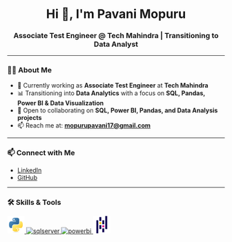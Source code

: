 <h1 align="center">Hi 👋, I'm Pavani Mopuru</h1>
<h3 align="center">Associate Test Engineer @ Tech Mahindra | Transitioning to Data Analyst</h3>

---

### 👩‍💻 About Me  
- 💼 Currently working as **Associate Test Engineer** at **Tech Mahindra**  
- 📊 Transitioning into **Data Analytics** with a focus on **SQL, Pandas, Power BI & Data Visualization**  
- 👯 Open to collaborating on **SQL, Power BI, Pandas, and Data Analysis projects**  
- 📫 Reach me at: **mopurupavani17@gmail.com**  

---

### 📫 Connect with Me  
- [LinkedIn](https://www.linkedin.com/in/pavani-mopuru-21019a231/)  
- [GitHub](https://github.com/pavanimopuru)  

---

### 🛠️ Skills & Tools  
<p align="left">
  <a href="https://www.python.org" target="_blank"> 
    <img src="https://raw.githubusercontent.com/devicons/devicon/master/icons/python/python-original.svg" alt="python" width="40" height="40"/> 
  </a>
  <a href="https://www.microsoft.com/en-us/sql-server" target="_blank"> 
    <img src="https://www.svgrepo.com/show/303229/microsoft-sql-server-logo.svg" alt="sqlserver" width="40" height="40"/> 
  </a>
  <a href="https://powerbi.microsoft.com/" target="_blank"> 
    <img src="https://img.icons8.com/color/48/000000/power-bi.png" alt="powerbi" width="40" height="40"/> 
  </a>
  <a href="https://pandas.pydata.org/" target="_blank"> 
    <img src="https://raw.githubusercontent.com/devicons/devicon/master/icons/pandas/pandas-original.svg" alt="pandas" width="40" height="40"/> 
  </a>
</p>
